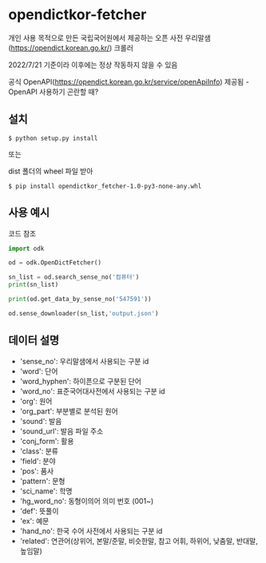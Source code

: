 # opendictkor-fetcher

개인 사용 목적으로 만든 국립국어원에서 제공하는 오픈 사전 우리말샘(https://opendict.korean.go.kr/) 크롤러

2022/7/21 기준이라 이후에는 정상 작동하지 않을 수 있음

공식 OpenAPI(https://opendict.korean.go.kr/service/openApiInfo) 제공됨 - OpenAPI 사용하기 곤란할 때?

## 설치

```shell
$ python setup.py install
```

또는

dist 폴더의 wheel 파일 받아 

```shell
$ pip install opendictkor_fetcher-1.0-py3-none-any.whl
```

## 사용 예시

코드 참조

```python
import odk

od = odk.OpenDictFetcher()

sn_list = od.search_sense_no('컴퓨터')
print(sn_list)

print(od.get_data_by_sense_no('547591'))

od.sense_downloader(sn_list,'output.json')
```


## 데이터 설명
- 'sense_no': 우리말샘에서 사용되는 구분 id
- 'word': 단어
- 'word_hyphen': 하이픈으로 구분된 단어
- 'word_no': 표준국어대사전에서 사용되는 구분 id
- 'org': 원어
- 'org_part': 부분별로 분석된 원어
- 'sound': 발음
- 'sound_url': 발음 파일 주소
- 'conj_form': 활용
- 'class': 분류
- 'field': 분야
- 'pos': 품사
- 'pattern': 문형
- 'sci_name': 학명
- 'hg_word_no': 동형이의어 의미 번호 (001~)
- 'def': 뜻풀이
- 'ex': 예문
- 'hand_no': 한국 수어 사전에서 사용되는 구분 id
- 'related': 연관어(상위어, 본말/준말, 비슷한말, 참고 어휘, 하위어, 낮춤말, 반대말, 높임말)



